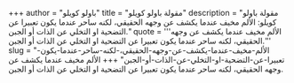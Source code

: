 +++
author = "باولو كويلو"
title = "مقولة باولو كويلو"
description = "مقولة باولو كويلو: الألم مخيف عندما يكشف عن وجهه الحقيقي، لكنه ساحر عندما يكون تعبيرا عن التضحية او التخلي عن الذات أو الجبن."
quote = '''الألم مخيف عندما يكشف عن وجهه الحقيقي، لكنه ساحر عندما يكون تعبيرا عن التضحية او التخلي عن الذات أو الجبن.'''
slug = "الألم-مخيف-عندما-يكشف-عن-وجهه-الحقيقي،-لكنه-ساحر-عندما-يكون-تعبيرا-عن-التضحية-او-التخلي-عن-الذات-أو-الجبن"
+++
الألم مخيف عندما يكشف عن وجهه الحقيقي، لكنه ساحر عندما يكون تعبيرا عن التضحية او التخلي عن الذات أو الجبن.
